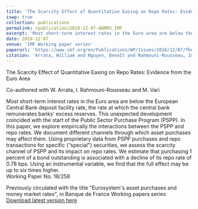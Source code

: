 ```yaml
---
title: 'The Scarcity Effect of Quantitative Easing on Repo Rates: Evidence from the Euro Area'
iswp: true
collection: publications
permalink: /publication/2018-12-07-ANRRV_IMF
excerpt: 'Most short-term interest rates in the Euro area are below the European Central Bank deposit facility rate, the rate at which the central bank remunerates excess reserves. This unexpected development coincided with the start of the Public Sector Purchase Program (PSPP). In this paper, we explore empirically the interactions between the PSPP and repo rates.'
date: 2018-12-07
venue: 'IMF Working paper series'
paperurl: 'https://www.imf.org/en/Publications/WP/Issues/2018/12/07/The-Scarcity-Effect-of-Quantitative-Easing-on-Repo-Rates-Evidence-from-the-Euro-Area-46404'
citation: 'Arrata, William and Nguyen, Benoît and Rahmouni-Rousseau, Imene and Vari, Miklos, The Scarcity Effect of Quantitative Easing on Repo Rates: Evidence from the Euro Area (December 2018) IMF Working Paper No. 18/258.'
---
```


The Scarcity Effect of Quantitative Easing on Repo Rates: Evidence from the Euro Area

Co-authored with W. Arrata, I. Rahmouni-Rousseau and M. Vari

Most short-term interest rates in the Euro area are below the European Central Bank deposit facility rate, the rate at which the central bank remunerates banks’ excess reserves. This unexpected development coincided with the start of the Public Sector Purchase Program (PSPP). In this paper, we explore empirically the interactions between the PSPP and repo rates. We document different channels through which asset purchases may affect them. Using proprietary data from PSPP purchases and repo transactions for specific (“special") securities, we assess the scarcity channel of PSPP and its impact on repo rates. We estimate that purchasing 1 percent of a bond outstanding is associated with a decline of its repo rate of 0.78 bps. Using an instrumental variable, we find that the full effect may be up to six times higher.  
Working Paper No. 18/258

Previously circulated with the title "Eurosystem's asset purchases and money market rates", in Banque de France Working papers series   
[Download latest version here](../files/paper3.pdf)
